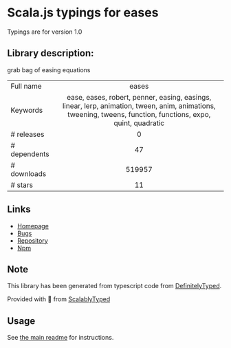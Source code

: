 
# Scala.js typings for eases

Typings are for version 1.0

## Library description:
grab bag of easing equations

|                    |                 |
| ------------------ | :-------------: |
| Full name          | eases |
| Keywords           | ease, eases, robert, penner, easing, easings, linear, lerp, animation, tween, anim, animations, tweening, tweens, function, functions, expo, quint, quadratic |
| # releases         | 0 |
| # dependents       | 47 |
| # downloads        | 519957 |
| # stars            | 11 |

## Links
- [Homepage](https://github.com/mattdesl/eases)
- [Bugs](https://github.com/mattdesl/eases/issues)
- [Repository](https://github.com/mattdesl/eases)
- [Npm](https://www.npmjs.com/package/eases)
    


## Note
This library has been generated from typescript code from [DefinitelyTyped](https://definitelytyped.org).

Provided with :purple_heart: from [ScalablyTyped](https://github.com/oyvindberg/ScalablyTyped)

## Usage
See [the main readme](../../readme.md) for instructions.


